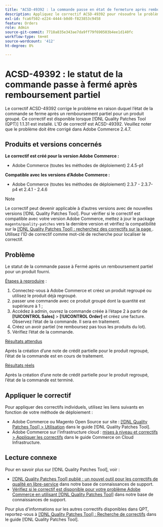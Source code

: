 ```yaml
---
title: "ACSD-49392 : la commande passe en état de fermeture après remboursement partiel"
description: Appliquez le correctif ACSD-49392 pour résoudre le problème Adobe Commerce en raison duquel l’état de la commande se ferme après un remboursement partiel d’un produit regroupé.
exl-id: fca6f502-e224-4444-b0d0-f823853c9458
feature: Orders
role: Admin
source-git-commit: 7718a835e343ae7da9ff79f690503b4ee1d140fc
workflow-type: tm+mt
source-wordcount: '412'
ht-degree: 0%

---
```


# ACSD-49392 : le statut de la commande passe à fermé après remboursement partiel

Le correctif ACSD-49392 corrige le problème en raison duquel l’état de la commande se ferme après un remboursement partiel pour un produit groupé. Ce correctif est disponible lorsque [!DNL Quality Patches Tool (QPT)] 1.1.31 est installé. L’ID de correctif est ACSD-49392. Veuillez noter que le problème doit être corrigé dans Adobe Commerce 2.4.7.

## Produits et versions concernés

**Le correctif est créé pour la version Adobe Commerce :**

* Adobe Commerce (toutes les méthodes de déploiement) 2.4.5-p1

**Compatible avec les versions d’Adobe Commerce :**

* Adobe Commerce (toutes les méthodes de déploiement) 2.3.7 - 2.3.7-p4 et 2.4.1 - 2.4.6

>[!NOTE]
>
>Le correctif peut devenir applicable à d’autres versions avec de nouvelles versions [!DNL Quality Patches Tool]. Pour vérifier si le correctif est compatible avec votre version Adobe Commerce, mettez à jour le package `magento/quality-patches` vers la dernière version et vérifiez la compatibilité sur la [[!DNL Quality Patches Tool] : recherchez des correctifs sur la page ](https://experienceleague.adobe.com/tools/commerce-quality-patches/index.html). Utilisez l’ID de correctif comme mot-clé de recherche pour localiser le correctif.

## Problème

Le statut de la commande passe à Fermé après un remboursement partiel pour un produit fourni.

<u>Étapes à reproduire</u> :

1. Connectez-vous à Adobe Commerce et créez un produit regroupé ou utilisez le produit déjà regroupé.
1. passer une commande avec ce produit groupé dont la quantité est supérieure à 1 ;
1. Accédez à admin, ouvrez la commande créée à l’étape 2 à partir de **[!UICONTROL Sales]** > **[!UICONTROL Order]** et créez une facture. Observez l’état de la commande. Il sera en traitement.
1. Créez un avoir partiel (ne remboursez pas tous les produits du lot).
1. Vérifiez l’état de la commande.

<u>Résultats attendus</u>

Après la création d’une note de crédit partielle pour le produit regroupé, l’état de la commande est en cours de traitement.

<u>Résultats réels</u>

Après la création d’une note de crédit partielle pour le produit regroupé, l’état de la commande est terminé.

## Appliquer le correctif

Pour appliquer des correctifs individuels, utilisez les liens suivants en fonction de votre méthode de déploiement :

* Adobe Commerce ou Magento Open Source sur site : [[!DNL Quality Patches Tool] > Utilisation](https://experienceleague.adobe.com/docs/commerce-operations/tools/quality-patches-tool/usage.html) dans le guide [!DNL Quality Patches Tool].
* Adobe Commerce sur l’infrastructure cloud : [mises à niveau et correctifs > Appliquer les correctifs](https://experienceleague.adobe.com/docs/commerce-cloud-service/user-guide/develop/upgrade/apply-patches.html) dans le guide Commerce on Cloud Infrastructure.

## Lecture connexe

Pour en savoir plus sur [!DNL Quality Patches Tool], voir :

* [[!DNL Quality Patches Tool] publié : un nouvel outil pour les correctifs de qualité en libre-service](/help/announcements/adobe-commerce-announcements/magento-quality-patches-released-new-tool-to-self-serve-quality-patches.md) dans notre base de connaissances de support.
* [Vérifiez si le correctif est disponible pour votre problème Adobe Commerce en utilisant  [!DNL Quality Patches Tool]](/help/support-tools/patches-available-in-qpt-tool/check-patch-for-magento-issue-with-magento-quality-patches.md) dans notre base de connaissances de support.

Pour plus d&#39;informations sur les autres correctifs disponibles dans QPT, reportez-vous à [[!DNL Quality Patches Tool] : Recherche de correctifs](https://experienceleague.adobe.com/tools/commerce-quality-patches/index.html) dans le guide [!DNL Quality Patches Tool].
